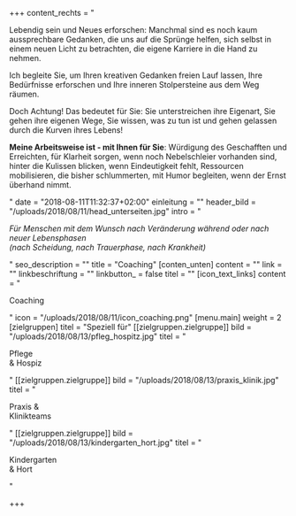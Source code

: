 +++
content_rechts = "<p>Lebendig sein und Neues erforschen: Manchmal sind es noch kaum aussprechbare Gedanken, die uns auf die Sprünge helfen, sich selbst in einem neuen Licht zu betrachten, die eigene Karriere in die Hand zu nehmen.</p><p>Ich begleite Sie, um Ihren kreativen Gedanken freien Lauf lassen, Ihre Bedürfnisse erforschen und Ihre inneren Stolpersteine aus dem Weg räumen.</p><p>Doch Achtung! Das bedeutet für Sie: Sie unterstreichen ihre Eigenart, Sie gehen ihre eigenen Wege, Sie wissen, was zu tun ist und gehen gelassen durch die Kurven ihres Lebens!</p><p><strong>Meine Arbeitsweise ist - mit Ihnen für Sie</strong>: Würdigung des Geschafften und Erreichten, für Klarheit sorgen, wenn noch Nebelschleier vorhanden sind, hinter die Kulissen blicken, wenn Eindeutigkeit fehlt, Ressourcen mobilisieren, die bisher schlummerten, mit Humor begleiten, wenn der Ernst überhand nimmt.</p>"
date = "2018-08-11T11:32:37+02:00"
einleitung = ""
header_bild = "/uploads/2018/08/11/head_unterseiten.jpg"
intro = "<p><em>Für Menschen mit dem Wunsch nach Veränderung während oder nach neuer Lebensphasen<br>(nach Scheidung, nach Trauerphase, nach Krankheit)</em></p>"
seo_description = ""
title = "Coaching"
[conten_unten]
content = ""
link = ""
linkbeschriftung = ""
linkbutton_ = false
titel = ""
[icon_text_links]
content = "<p>Coaching</p>"
icon = "/uploads/2018/08/11/icon_coaching.png"
[menu.main]
weight = 2
[zielgruppen]
titel = "Speziell für"
[[zielgruppen.zielgruppe]]
bild = "/uploads/2018/08/13/pfleg_hospitz.jpg"
titel = "<p>Pflege <br>&amp; Hospiz</p>"
[[zielgruppen.zielgruppe]]
bild = "/uploads/2018/08/13/praxis_klinik.jpg"
titel = "<p>Praxis &amp; <br>Klinikteams</p>"
[[zielgruppen.zielgruppe]]
bild = "/uploads/2018/08/13/kindergarten_hort.jpg"
titel = "<p>Kindergarten <br>&amp; Hort</p>"

+++
